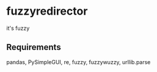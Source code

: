 # fuzzyredirector
it's fuzzy

## Requirements
pandas, PySimpleGUI, re, fuzzy, fuzzywuzzy, urllib.parse

